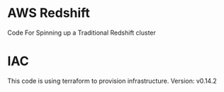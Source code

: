 # AWS Redshift
Code For Spinning up a Traditional Redshift cluster

# IAC
This code is using terraform to provision infrastructure. Version: v0.14.2


